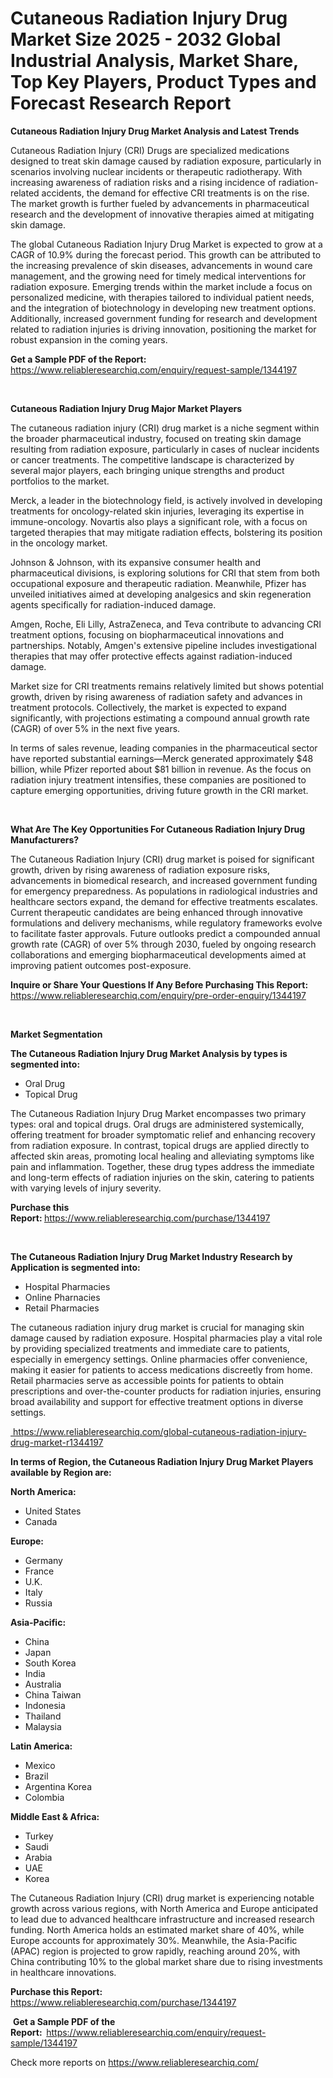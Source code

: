 <p><h1>Cutaneous Radiation Injury Drug Market Size 2025 - 2032 Global Industrial Analysis, Market Share, Top Key Players, Product Types and Forecast Research Report</h1></p><p><strong>Cutaneous Radiation Injury Drug Market Analysis and Latest Trends</strong></p>
<p><p>Cutaneous Radiation Injury (CRI) Drugs are specialized medications designed to treat skin damage caused by radiation exposure, particularly in scenarios involving nuclear incidents or therapeutic radiotherapy. With increasing awareness of radiation risks and a rising incidence of radiation-related accidents, the demand for effective CRI treatments is on the rise. The market growth is further fueled by advancements in pharmaceutical research and the development of innovative therapies aimed at mitigating skin damage.</p><p>The global Cutaneous Radiation Injury Drug Market is expected to grow at a CAGR of 10.9% during the forecast period. This growth can be attributed to the increasing prevalence of skin diseases, advancements in wound care management, and the growing need for timely medical interventions for radiation exposure. Emerging trends within the market include a focus on personalized medicine, with therapies tailored to individual patient needs, and the integration of biotechnology in developing new treatment options. Additionally, increased government funding for research and development related to radiation injuries is driving innovation, positioning the market for robust expansion in the coming years.</p></p>
<p><strong>Get a Sample PDF of the Report:&nbsp;</strong> <a href="https://www.reliableresearchiq.com/enquiry/request-sample/1344197?utm_campaign=3513&utm_medium=2&utm_source=Github&utm_content=ia&utm_term=24032025&utm_id=cutaneous-radiation-injury-drug">https://www.reliableresearchiq.com/enquiry/request-sample/1344197</a></p>
<p>&nbsp;</p>
<p><strong>Cutaneous Radiation Injury Drug Major Market Players</strong></p>
<p><p>The cutaneous radiation injury (CRI) drug market is a niche segment within the broader pharmaceutical industry, focused on treating skin damage resulting from radiation exposure, particularly in cases of nuclear incidents or cancer treatments. The competitive landscape is characterized by several major players, each bringing unique strengths and product portfolios to the market.</p><p>Merck, a leader in the biotechnology field, is actively involved in developing treatments for oncology-related skin injuries, leveraging its expertise in immune-oncology. Novartis also plays a significant role, with a focus on targeted therapies that may mitigate radiation effects, bolstering its position in the oncology market.</p><p>Johnson & Johnson, with its expansive consumer health and pharmaceutical divisions, is exploring solutions for CRI that stem from both occupational exposure and therapeutic radiation. Meanwhile, Pfizer has unveiled initiatives aimed at developing analgesics and skin regeneration agents specifically for radiation-induced damage.</p><p>Amgen, Roche, Eli Lilly, AstraZeneca, and Teva contribute to advancing CRI treatment options, focusing on biopharmaceutical innovations and partnerships. Notably, Amgen's extensive pipeline includes investigational therapies that may offer protective effects against radiation-induced damage.</p><p>Market size for CRI treatments remains relatively limited but shows potential growth, driven by rising awareness of radiation safety and advances in treatment protocols. Collectively, the market is expected to expand significantly, with projections estimating a compound annual growth rate (CAGR) of over 5% in the next five years.</p><p>In terms of sales revenue, leading companies in the pharmaceutical sector have reported substantial earnings—Merck generated approximately $48 billion, while Pfizer reported about $81 billion in revenue. As the focus on radiation injury treatment intensifies, these companies are positioned to capture emerging opportunities, driving future growth in the CRI market.</p></p>
<p>&nbsp;</p>
<p><strong>What Are The Key Opportunities For Cutaneous Radiation Injury Drug Manufacturers?</strong></p>
<p><p>The Cutaneous Radiation Injury (CRI) drug market is poised for significant growth, driven by rising awareness of radiation exposure risks, advancements in biomedical research, and increased government funding for emergency preparedness. As populations in radiological industries and healthcare sectors expand, the demand for effective treatments escalates. Current therapeutic candidates are being enhanced through innovative formulations and delivery mechanisms, while regulatory frameworks evolve to facilitate faster approvals. Future outlooks predict a compounded annual growth rate (CAGR) of over 5% through 2030, fueled by ongoing research collaborations and emerging biopharmaceutical developments aimed at improving patient outcomes post-exposure.</p></p>
<p><strong>Inquire or Share Your Questions If Any Before Purchasing This Report:</strong> <a href="https://www.reliableresearchiq.com/enquiry/pre-order-enquiry/1344197?utm_campaign=3513&utm_medium=2&utm_source=Github&utm_content=ia&utm_term=24032025&utm_id=cutaneous-radiation-injury-drug">https://www.reliableresearchiq.com/enquiry/pre-order-enquiry/1344197</a></p>
<p>&nbsp;</p>
<p><strong>Market Segmentation</strong></p>
<p><strong>The Cutaneous Radiation Injury Drug Market Analysis by types is segmented into:</strong></p>
<p><ul><li>Oral Drug</li><li>Topical Drug</li></ul></p>
<p><p>The Cutaneous Radiation Injury Drug Market encompasses two primary types: oral and topical drugs. Oral drugs are administered systemically, offering treatment for broader symptomatic relief and enhancing recovery from radiation exposure. In contrast, topical drugs are applied directly to affected skin areas, promoting local healing and alleviating symptoms like pain and inflammation. Together, these drug types address the immediate and long-term effects of radiation injuries on the skin, catering to patients with varying levels of injury severity.</p></p>
<p><strong>Purchase this Report:&nbsp;</strong><a href="https://www.reliableresearchiq.com/purchase/1344197?utm_campaign=3513&utm_medium=2&utm_source=Github&utm_content=ia&utm_term=24032025&utm_id=cutaneous-radiation-injury-drug">https://www.reliableresearchiq.com/purchase/1344197</a></p>
<p>&nbsp;</p>
<p><strong>The Cutaneous Radiation Injury Drug Market Industry Research by Application is segmented into:</strong></p>
<p><ul><li>Hospital Pharmacies</li><li>Online Pharnacies</li><li>Retail Pharmacies</li></ul></p>
<p><p>The cutaneous radiation injury drug market is crucial for managing skin damage caused by radiation exposure. Hospital pharmacies play a vital role by providing specialized treatments and immediate care to patients, especially in emergency settings. Online pharmacies offer convenience, making it easier for patients to access medications discreetly from home. Retail pharmacies serve as accessible points for patients to obtain prescriptions and over-the-counter products for radiation injuries, ensuring broad availability and support for effective treatment options in diverse settings.</p></p>
<p><a href="https://www.reliableresearchiq.com/global-cutaneous-radiation-injury-drug-market-r1344197?utm_campaign=3513&utm_medium=2&utm_source=Github&utm_content=ia&utm_term=24032025&utm_id=cutaneous-radiation-injury-drug">&nbsp;https://www.reliableresearchiq.com/global-cutaneous-radiation-injury-drug-market-r1344197</a></p>
<p><strong>In terms of Region, the Cutaneous Radiation Injury Drug Market Players available by Region are:</strong></p>
<p>
    <p> <strong> North America: </strong>
        <ul>
            <li>United States</li>
            <li>Canada</li>
        </ul>
        </p> 
    <p> <strong> Europe: </strong>
        <ul>
            <li>Germany</li>
            <li>France</li>
            <li>U.K.</li>
            <li>Italy</li>
            <li>Russia</li>
        </ul>
        </p> 
    <p> <strong> Asia-Pacific: </strong>
        <ul>
            <li>China</li>
            <li>Japan</li>
            <li>South Korea</li>
            <li>India</li>
            <li>Australia</li>
            <li>China Taiwan</li>
            <li>Indonesia</li>
            <li>Thailand</li>
            <li>Malaysia</li>
        </ul>
        </p> 
    <p> <strong> Latin America: </strong>
        <ul>
            <li>Mexico</li>
            <li>Brazil</li>
            <li>Argentina Korea</li>
            <li>Colombia</li>
        </ul>
        </p> 
    <p> <strong> Middle East & Africa: </strong>
        <ul>
            <li>Turkey</li>
            <li>Saudi</li>
            <li>Arabia</li>
            <li>UAE</li>
            <li>Korea</li>
        </ul>
    </p>
    </p>
<p><p>The Cutaneous Radiation Injury (CRI) drug market is experiencing notable growth across various regions, with North America and Europe anticipated to lead due to advanced healthcare infrastructure and increased research funding. North America holds an estimated market share of 40%, while Europe accounts for approximately 30%. Meanwhile, the Asia-Pacific (APAC) region is projected to grow rapidly, reaching around 20%, with China contributing 10% to the global market share due to rising investments in healthcare innovations.</p></p>
<p><strong>Purchase this Report: </strong><a href="https://www.reliableresearchiq.com/purchase/1344197?utm_campaign=3513&utm_medium=2&utm_source=Github&utm_content=ia&utm_term=24032025&utm_id=cutaneous-radiation-injury-drug">https://www.reliableresearchiq.com/purchase/1344197</a></p>
<p>&nbsp;<strong>Get a Sample PDF of the Report:&nbsp;&nbsp;</strong><a href="https://www.reliableresearchiq.com/enquiry/request-sample/1344197?utm_campaign=3513&utm_medium=2&utm_source=Github&utm_content=ia&utm_term=24032025&utm_id=cutaneous-radiation-injury-drug">https://www.reliableresearchiq.com/enquiry/request-sample/1344197</a></p>
<p><strong></strong></p>
<p>Check more reports on <a href="https://www.reliableresearchiq.com/?utm_campaign=3513&utm_medium=2&utm_source=Github&utm_content=ia&utm_term=24032025&utm_id=cutaneous-radiation-injury-drug">https://www.reliableresearchiq.com/</a></p>